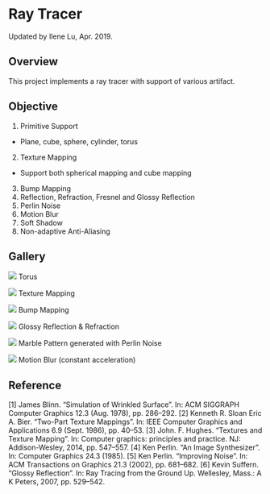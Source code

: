 # Ray Tracer

Updated by Ilene Lu, Apr. 2019.

## Overview

This project implements a ray tracer with support of various artifact.

## Objective

1. Primitive Support
 - Plane, cube, sphere, cylinder, torus
2. Texture Mapping
 - Support both spherical mapping and cube mapping
3. Bump Mapping
4. Reflection, Refraction, Fresnel and Glossy Reflection
5. Perlin Noise
6. Motion Blur
7. Soft Shadow
8. Non-adaptive Anti-Aliasing

## Gallery

![](/results/torus.webp)
Torus

![](/results/texture_mapping.webp)
Texture Mapping

![](/results/bump_mapping.webp)
Bump Mapping

![](/results/glossy.webp)
Glossy Reflection & Refraction

![](/results/perlin.webp)
Marble Pattern generated with Perlin Noise

![](/results/motion_blur.webp)
Motion Blur (constant acceleration)

## Reference

[1] James Blinn. “Simulation of Wrinkled Surface”. In: ACM SIGGRAPH Computer Graphics 12.3 (Aug. 1978), pp. 286–292.
[2] Kenneth R. Sloan Eric A. Bier. “Two-Part Texture Mappings”. In: IEEE Computer Graphics and Applications 6.9 (Sept. 1986), pp. 40–53.
[3] John. F. Hughes. “Textures and Texture Mapping”. In: Computer graphics: principles and practice. NJ: Addison-Wesley, 2014, pp. 547–557.
[4] Ken Perlin. “An Image Synthesizer”. In: Computer Graphics 24.3 (1985).
[5] Ken Perlin. “Improving Noise”. In: ACM Transactions on Graphics 21.3 (2002), pp. 681–682.
[6] Kevin Suffern. “Glossy Reflection”. In: Ray Tracing from the Ground Up. Wellesley, Mass.: A K Peters, 2007, pp. 529–542.
